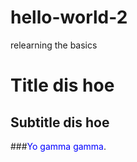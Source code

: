 # hello-world-2
relearning the basics 
# Title dis hoe 
## Subtitle dis hoe 
###<span style="color:blue">Yo gamma gamma</span>.
